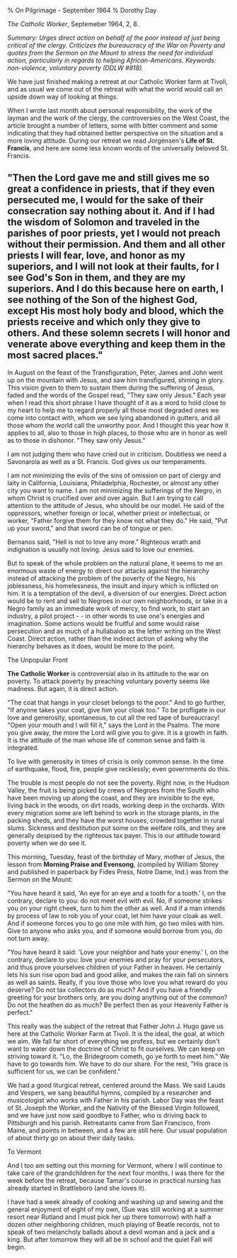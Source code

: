 % On Pilgrimage - September 1964
% Dorothy Day

*The Catholic Worker*, Septemeber 1964, 2, 8.

*Summary: Urges direct action on behalf of the poor instead of just
being critical of the clergy. Criticizes the bureaucracy of the War on
Poverty and quotes from the Sermon on the Mount to stress the need for
individual action, particularly in regards to helping African-Americans.
Keywords: non-violence, voluntary poverty (DDLW \#818).*

We have just finished making a retreat at our Catholic Worker farm at
Tivoli, and as usual we come out of the retreat with what the world
would call an upside down way of looking at things.

When I wrote last month about personal responsibility, the work of the
layman and the work of the clergy, the controversies on the West Coast,
the article brought a number of letters, some with bitter comment and
some indicating that they had obtained better perspective on the
situation and a more loving attitude. During our retreat we read
Jorgensen's **Life of St. Francis**, and here are some less known words
of the universally beloved St. Francis.

"Then the Lord gave me and still gives me so great a confidence in priests, that if they even persecuted me, I would for the sake of their consecration say nothing about it. And if I had the wisdom of Solomon and traveled in the parishes of poor priests, yet I would not preach without their permission. And them and all other priests I will fear, love, and honor as my superiors, and I will not look at their faults, for I see God's Son in them, and they are my superiors. And I do this because here on earth, I see nothing of the Son of the highest God, except His most holy body and blood, which the priests receive and which only they give to others. And these solemn secrets I will honor and venerate above everything and keep them in the most sacred places."
--------------------------------------------------------------------------------------------------------------------------------------------------------------------------------------------------------------------------------------------------------------------------------------------------------------------------------------------------------------------------------------------------------------------------------------------------------------------------------------------------------------------------------------------------------------------------------------------------------------------------------------------------------------------------------------------------------------------------------------------------------------------------------------------

In August on the feast of the Transfiguration, Peter, James and John
went up on the mountain with Jesus, and saw him transfigured, shining in
glory. This vision given to them to sustain them during the suffering of
Jesus, faded and the words of the Gospel read, "They saw only Jesus."
Each year when I read this short phrase I have thought of it as a word
to hold close to my heart to help me to regard properly all those most
degraded ones we come into contact with, whom we see lying abandoned in
gutters, and all those whom the world call the unworthy poor. And I
thought this year how it applies to all, also to those in high places,
to those who are in honor as well as to those in dishonor. "They saw
only Jesus."

I am not judging them who have cried out in criticism. Doubtless we need
a Savonarola as well as a St. Francis. God gives us our temperaments.

I am not minimizing the evils of the sins of omission on part of clergy
and laity in California, Louisiana, Philadelphia, Rochester, or almost
any other city you want to name. I am not minimizing the sufferings of
the Negro, in whom Christ is crucified over and over again. But I am
trying to call attention to the attitude of Jesus, who should be our
model. He said of the oppressors, whether foreign or local, whether
priest or intellectual, or worker, "Father forgive them for they know
not what they do." He said, "Put up your sword," and that sword can be
of tongue or pen.

Bernanos said, "Hell is not to love any more." Righteous wrath and
indignation is usually not loving. Jesus said to love our enemies.

But to speak of the whole problem on the natural plane, it seems to me
an enormous waste of energy to direct our attacks against the hierarchy
instead of attacking the problem of the poverty of the Negro, his
joblessness, his homelessness, the insult and injury which is inflicted
on him. It is a temptation of the devil, a diversion of our energies.
Direct action would be to rent and sell to Negroes in our own
neighborhoods, or take in a Negro family as an immediate work of mercy,
to find work, to start an industry, a pilot project - - in other words
to use one's energies and imagination. Some actions would be fruitful
and some would raise persecution and as much of a hullabaloo as the
letter writing on the West Coast. Direct action, rather than the
indirect action of asking why the hierarchy behaves as it does, would be
more to the point.

The Unpopular Front

**The Catholic Worker** is controversial also in its attitude to the war
on poverty. To attack poverty by preaching voluntary poverty seems like
madness. But again, it is direct action.

"The coat that hangs in your closet belongs to the poor." And to go
further, "If anyone takes your coat, give him your cloak too." To be
profligate in our love and generosity, spontaneous, to cut all the red
tape of bureaucracy! "Open your mouth and I will fill it," says the Lord
in the Psalms. The more you give away, the more the Lord will give you
to give. It is a growth in faith. It is the attitude of the man whose
life of common sense and faith is integrated.

To live with generosity in times of crisis is only common sense. In the
time of earthquake, flood, fire, people give recklessly; even
governments do this.

The trouble is most people do not see the poverty. Right now, in the
Hudson Valley, the fruit is being picked by crews of Negroes from the
South who have been moving up along the coast, and they are invisible to
the eye, living back in the woods, on dirt roads, working deep in the
orchards. With every migration some are left behind to work in the
storage plants, in the packing sheds, and they have the worst houses,
crowded together in rural slums. Sickness and destitution put some on
the welfare rolls, and they are generally despised by the righteous tax
payer. This is our attitude toward poverty when we do see it.

This morning, Tuesday, feast of the birthday of Mary, mother of Jesus,
the lesson from **Morning Praise and Evensong**, (compiled by William
Storey and published in paperback by Fides Press, Notre Dame, Ind.) was
from the Sermon on the Mount:

"You have heard it said, 'An eye for an eye and a tooth for a tooth.' I,
on the contrary, declare to you: do not meet evil with evil. No, if
someone strikes you on your right cheek, turn to him the other as well.
And if a man intends by process of law to rob you of your coat, let him
have your cloak as well. And if someone forces you to go one mile with
him, go two miles with him. Give to anyone who asks you, and if someone
would borrow from you, do not turn away.

"You have heard it said: 'Love your neighbor and hate your enemy.' I, on
the contrary, declare to you: love your enemies and pray for your
persecutors, and thus prove yourselves children of your Father in
heaven. He certainly lets his sun rise upon bad and good alike, and
makes the rain fall on sinners as well as saints. Really, if you love
those who love you what reward do you deserve? Do not tax collectors do
as much? And if you have a friendly greeting for your brothers only, are
you doing anything out of the common? Do not the heathen do as much? Be
perfect then as your Heavenly Father is perfect."

This really was the subject of the retreat that Father John J. Hugo gave
us here at the Catholic Worker Farm at Tivoli. It is the ideal, the
goal, at which we aim. We fall far short of everything we profess, but
we certainly don't want to water down the doctrine of Christ to fit
ourselves. We can keep on striving toward it. "Lo, the Bridegroom
cometh, go ye forth to meet him." We have to go towards him. We have to
do our share. For the rest, "His grace is sufficient for us, we can be
confident."

We had a good liturgical retreat, centered around the Mass. We said
Lauds and Vespers, we sang beautiful hymns, compiled by a researcher and
musicologist who works with Father in his parish. Labor Day was the
feast of St. Joseph the Worker, and the Nativity of the Blessed Virgin
followed, and we have just now said goodbye to Father, who is driving
back to Pittsburgh and his parish. Retreatants came from San Francisco,
from Maine, and points in between, and a few are still here. Our usual
population of about thirty go on about their daily tasks.

To Vermont

And I too am setting out this morning for Vermont, where I will continue
to take care of the grandchildren for the next four months. I was there
for the week before the retreat, because Tamar's course in practical
nursing has already started in Brattleboro (and she loves it).

I have had a week already of cooking and washing up and sewing and the
general enjoyment of eight of my own, (Sue was still working at a summer
resort near Rutland and I must pick her up there tomorrow) with half a
dozen other neighboring children, much playing of Beatle records, not to
speak of two melancholy ballads about a devil woman and a jack and a
king. But after tomorrow they will all be in school and the quiet Fall
will begin.
